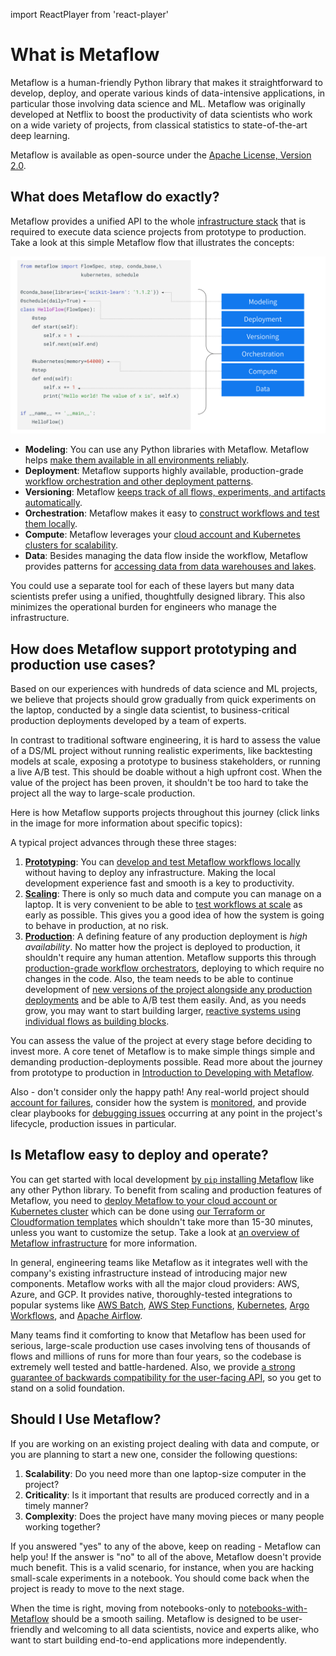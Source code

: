 import ReactPlayer from 'react-player'

# What is Metaflow

Metaflow is a human-friendly Python library that makes it straightforward to develop,
deploy, and operate various kinds of data-intensive applications, in particular those
involving data science and ML. Metaflow was originally developed at Netflix to boost the
productivity of data scientists who work on a wide variety of projects, from classical
statistics to state-of-the-art deep learning.

Metaflow is available as open-source under the [Apache License, Version
2.0](https://github.com/Netflix/metaflow/blob/master/LICENSE).


## What does Metaflow do exactly?

Metaflow provides a unified API to the whole [infrastructure
stack](/introduction/why-metaflow) that is required to execute data science projects
from prototype to production. Take a look at this simple Metaflow flow that illustrates
the concepts:

![image](/assets/what-is-metaflow.svg)

 - **Modeling**: You can use any Python libraries with Metaflow. Metaflow helps [make
   them available in all environments reliably](/scaling/dependencies).
 - **Deployment**: Metaflow supports highly available, production-grade [workflow
   orchestration and other deployment
   patterns](/production/scheduling-metaflow-flows/introduction/).
 - **Versioning**: Metaflow [keeps track of all flows, experiments, and artifacts
   automatically](/metaflow/basics#artifacts).
 - **Orchestration**: Metaflow makes it easy to [construct workflows and test them
   locally](/metaflow/basics).
 - **Compute**: Metaflow leverages your [cloud account and Kubernetes clusters for
   scalability](/scaling/introduction).
 - **Data**: Besides managing the data flow inside the workflow, Metaflow provides
   patterns for [accessing data from data warehouses and lakes](/scaling/data).

You could use a separate tool for each of these layers but many data scientists prefer
using a unified, thoughtfully designed library. This also minimizes the operational
burden for engineers who manage the infrastructure.

## How does Metaflow support prototyping and production use cases?

Based on our experiences with hundreds of data science and ML projects, we believe that
projects should grow gradually from quick experiments on the laptop, conducted by a
single data scientist, to business-critical production deployments developed by a team
of experts.

In contrast to traditional software engineering, it is hard to assess the value of a
DS/ML project without running realistic experiments, like backtesting models at scale,
exposing a prototype to business stakeholders, or running a live A/B test. This should
be doable without a high upfront cost. When the value of the project has been proven, it
shouldn't be too hard to take the project all the way to large-scale production.

Here is how Metaflow supports projects throughout this journey (click links in the image
for more information about specific topics):

<object type="image/svg+xml" data="/assets/metaflow-lifecycle.svg"></object>

A typical project advances through these three stages:

 1. [**Prototyping**](/metaflow/introduction): You can [develop and test Metaflow
 workflows locally](/getting-started/install) without having to deploy any
 infrastructure. Making the local development experience fast and smooth is a key to
 productivity.
 2. [**Scaling**](/scaling/introduction): There is only so much data and compute you can
 manage on a laptop. It is very convenient to be able to [test workflows at
 scale](/scaling/introduction) as early as possible. This gives you a good idea of how
 the system is going to behave in production, at no risk.
 3. [**Production**](/production/introduction): A defining feature of any production
 deployment is *high availability*. No matter how the project is deployed to production,
 it shouldn't require any human attention. Metaflow supports this through
 [production-grade workflow
 orchestrators](/production/scheduling-metaflow-flows/introduction), deploying to which
 require no changes in the code. Also, the team needs to be able to continue development
 of [new versions of the project alongside any production
 deployments](/production/coordinating-larger-metaflow-projects) and be able to A/B test
 them easily. And, as you needs grow, you may want to start building larger, [reactive
 systems using individual flows as building blocks](/production/event-triggering).

You can assess the value of the project at every stage before deciding to invest more. A
core tenet of Metaflow is to make simple things simple and demanding
production-deployments possible. Read more about the journey from prototype to
production in [Introduction to Developing with Metaflow](/metaflow/introduction).

Also - don't consider only the happy path! Any real-world project should [account for
failures](/scaling/failures), consider how the system is
[monitored](https://github.com/Netflix/metaflow-ui), and provide clear playbooks for
[debugging issues](/metaflow/debugging) occurring at any point in the project's
lifecycle, production issues in particular.

## Is Metaflow easy to deploy and operate?

You can get started with local development [by `pip` installing
Metaflow](/getting-started/install) like any other Python library. To benefit from
scaling and production features of Metaflow, you need to [deploy Metaflow to your cloud
account or Kubernetes cluster](/getting-started/infrastructure) which can be done using
[our Terraform or Cloudformation
templates](https://outerbounds.com/docs/engineering-welcome/) which shouldn't take more
than 15-30 minutes, unless you want to customize the setup. Take a look at [an overview
of Metaflow infrastructure](/getting-started/infrastructure) for more information.

In general, engineering teams like Metaflow as it integrates well with the company's
existing infrastructure instead of introducing major new components. Metaflow works with
all the major cloud providers: AWS, Azure, and GCP. It provides native,
thoroughly-tested integrations to popular systems like [AWS
Batch](https://aws.amazon.com/batch/), [AWS Step
Functions](https://aws.amazon.com/step-functions/),
[Kubernetes](https://kubernetes.io/), [Argo
Workflows](https://argoproj.github.io/argo-workflows/), and [Apache
Airflow](https://airflow.apache.org/).

Many teams find it comforting to know that Metaflow has been used for serious,
large-scale production use cases involving tens of thousands of flows and millions of
runs for more than four years, so the codebase is extremely well tested and
battle-hardened. Also, we provide [a strong guarantee of backwards compatibility for the
user-facing API](/api), so you get to stand on a solid foundation.


## Should I Use Metaflow?

If you are working on an existing project dealing with data and compute, or you are
planning to start a new one, consider the following questions:

1. **Scalability**: Do you need more than one laptop-size computer in the project?
2. **Criticality**: Is it important that results are produced correctly and in a timely
   manner?
3. **Complexity**: Does the project have many moving pieces or many people working
   together?

If you answered "yes" to any of the above, keep on reading - Metaflow can help you! If
the answer is "no" to all of the above, Metaflow doesn't provide much benefit. This is a
valid scenario, for instance, when you are hacking small-scale experiments in a
notebook. You should come back when the project is ready to move to the next stage.

When the time is right, moving from notebooks-only to
[notebooks-with-Metaflow](/metaflow/client) should be a smooth sailing. Metaflow is
designed to be user-friendly and welcoming to all data scientists, novice and experts
alike, who want to start building end-to-end applications more independently.


